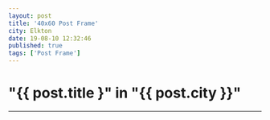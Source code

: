 ```yaml
---
layout: post
title: '40x60 Post Frame'
city: Elkton
date: 19-08-10 12:32:46
published: true
tags: ['Post Frame']
---
```

<h1>"{{ post.title }" in "{{ post.city }}"</h1>
<hr>
